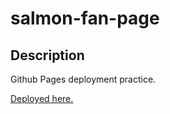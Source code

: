 # salmon-fan-page

## Description

Github Pages deployment practice.

[Deployed here.](https://johndjake.github.io/salmon-fan-page/)